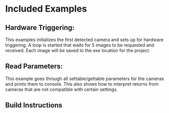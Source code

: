 # Included Examples

## Hardware Triggering: 
This examples initializes the first detected camera and sets up for hardware triggering. A loop is started that waits for 5 images to be requested and received. Each image will be saved to the exe location for the project. 

## Read Parameters: 
This example goes through all settable/gettable parameters for the cameras and prints them to console. This also shows how to interpret returns from cameras that are not compatible with certain settings. 

## Build Instructions
